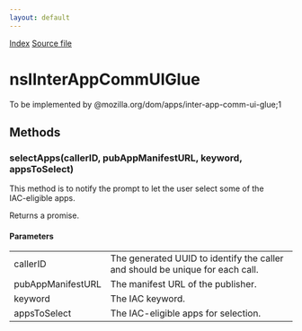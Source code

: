 ```yaml
---
layout: default
---
```

<div id='links'><a href="../index.html">Index</a>
<a href="http://dxr.mozilla.org/mozilla-central/source/dom/interfaces/apps/nsIInterAppCommUIGlue.idl">Source file</a>
</div>

# nsIInterAppCommUIGlue #
  
To be implemented by @mozilla.org/dom/apps/inter-app-comm-ui-glue;1  
  

## Methods ##

### selectApps(callerID, pubAppManifestURL, keyword, appsToSelect) ###
  
This method is to notify the prompt to let the user select some of the  
IAC-eligible apps.  
  
  
Returns a promise.  
  

#### Parameters ####

<table>

<tr>
<td>callerID</td>
<td>The generated UUID to identify the caller and  
                          should be unique for each call.  
</td>
</tr>

<tr>
<td>pubAppManifestURL</td>
<td>The manifest URL of the publisher.  
</td>
</tr>

<tr>
<td>keyword</td>
<td>The IAC keyword.  
</td>
</tr>

<tr>
<td>appsToSelect</td>
<td>The IAC-eligible apps for selection.  
</td>
</tr>

</table>
